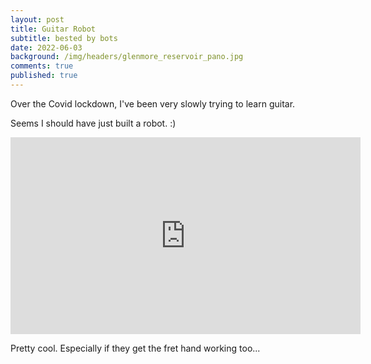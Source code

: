 ```yaml
---
layout: post
title: Guitar Robot
subtitle: bested by bots
date: 2022-06-03
background: /img/headers/glenmore_reservoir_pano.jpg
comments: true
published: true
---
```


Over the Covid lockdown, I've been very slowly trying to learn guitar.  

Seems I should have just built a robot. :)

<iframe width="560" height="315" src="https://www.youtube.com/embed/llHC-jus1GA" title="YouTube video player" frameborder="0" allow="accelerometer; autoplay; clipboard-write; encrypted-media; gyroscope; picture-in-picture; web-share" allowfullscreen></iframe>

Pretty cool.  Especially if they get the fret hand working too...
